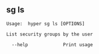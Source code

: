 ## sg ls
    
    Usage:  hyper sg ls [OPTIONS]

    List security groups by the user

      --help             Print usage
